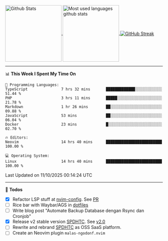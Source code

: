 <a href="https://github.com/anuraghazra/github-readme-stats">
  <img 
        height=180
        align="center" 
        src="https://github-readme-stats.vercel.app/api?username=rizkyilhampra&rank_icon=github&show_icons=true&theme=catppuccin_mocha&hide_border=true&include_all_commits=true&count_private=true&card_width=270" 
        alt="Github Stats" 
    />
</a>
<a href="https://github.com/anuraghazra/github-readme-stats">
  <img 
        height=180
        align="center" 
        src="https://github-readme-stats.vercel.app/api/top-langs/?username=rizkyilhampra&layout=compact&theme=catppuccin_mocha&hide_border=true&langs_count=8" 
        alt="Most used languages github stats" 
    />
</a>
<a href="https://git.io/streak-stats"><img src="https://streak-stats.demolab.com?user=rizkyilhampra&theme=catppuccin-mocha&hide_border=true" align="center" alt="GitHub Streak" /></a>

---

<!--START_SECTION:waka-->
📊 **This Week I Spent My Time On** 

```text
💬 Programming Languages: 
TypeScript               7 hrs 32 mins       █████████████░░░░░░░░░░░░   51.44 % 
PHP                      3 hrs 11 mins       █████░░░░░░░░░░░░░░░░░░░░   21.78 % 
Markdown                 1 hr 26 mins        ██░░░░░░░░░░░░░░░░░░░░░░░   09.88 % 
JavaScript               53 mins             ██░░░░░░░░░░░░░░░░░░░░░░░   06.04 % 
Docker                   23 mins             █░░░░░░░░░░░░░░░░░░░░░░░░   02.70 % 

🔥 Editors: 
Neovim                   14 hrs 40 mins      █████████████████████████   100.00 % 

💻 Operating System: 
Linux                    14 hrs 40 mins      █████████████████████████   100.00 % 
```


 Last Updated on 11/10/2025 00:14:24 UTC
<!--END_SECTION:waka-->

---

📒 **Todos**
<br>
- [x] Refactor LSP stuff at [nvim-config](https://github.com/rizkyilhampra/nvim-config). See [PR](https://github.com/rizkyilhampra/nvim-config/pull/9)
- [ ] Rice bar with Waybar/AGS in [dotfiles](https://github.com/rizkyilhampra/dotfiles)
- [ ] Write blog post "Automate Backup Database dengan Rsync dan Cronjob"
- [x] Release v2 stable version [SPDHTC](https://github.com/rizkyilhampra/spdhtc). See [v2.0](https://github.com/rizkyilhampra/spdhtc/releases/tag/v2.0)
- [ ] Rewrite and rebrand [SPDHTC](https://github.com/rizkyilhampra/spdhtc) as OSS SaaS platform.
- [ ] Create an Neovim plugin `malas-ngodonf.nvim`
